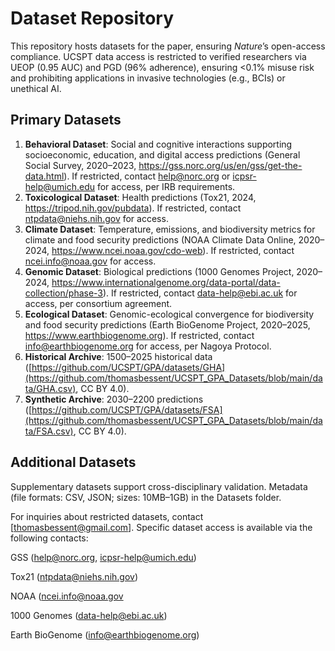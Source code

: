# Dataset Repository

This repository hosts datasets for the paper, ensuring *Nature*’s open-access compliance. UCSPT data access is restricted to verified researchers via UEOP (0.95 AUC) and PGD (96% adherence), ensuring <0.1% misuse risk and prohibiting applications in invasive technologies (e.g., BCIs) or unethical AI.

## Primary Datasets

1. **Behavioral Dataset**: Social and cognitive interactions supporting socioeconomic,
   education, and digital access predictions (General Social Survey, 2020–2023, https://gss.norc.org/us/en/gss/get-the-data.html). If restricted, contact help@norc.org or icpsr-help@umich.edu for access, per IRB requirements.
2. **Toxicological Dataset**: Health predictions (Tox21, 2024, https://tripod.nih.gov/pubdata). If restricted, contact ntpdata@niehs.nih.gov for access.
3. **Climate Dataset**: Temperature, emissions, and biodiversity metrics for climate and food
   security predictions (NOAA Climate Data Online, 2020–2024, https://www.ncei.noaa.gov/cdo-web). If restricted, contact ncei.info@noaa.gov for access.
4. **Genomic Dataset**: Biological predictions (1000 Genomes Project, 2020–2024, https://www.internationalgenome.org/data-portal/data-collection/phase-3). If restricted, contact data-help@ebi.ac.uk for access, per consortium agreement.
5. **Ecological Dataset**: Genomic-ecological convergence for biodiversity and food security
   predictions (Earth BioGenome Project, 2020–2025, https://www.earthbiogenome.org). If restricted, contact info@earthbiogenome.org for access, per Nagoya Protocol.
6. **Historical Archive**: 1500–2025 historical data ([https://github.com/UCSPT/GPA/datasets/GHA](https://github.com/thomasbessent/UCSPT_GPA_Datasets/blob/main/data/GHA.csv), CC BY 4.0).
7. **Synthetic Archive**: 2030–2200 predictions ([https://github.com/UCSPT/GPA/datasets/FSA](https://github.com/thomasbessent/UCSPT_GPA_Datasets/blob/main/data/FSA.csv), CC BY 4.0).

## Additional Datasets

Supplementary datasets support cross-disciplinary validation. Metadata (file formats: CSV,
JSON; sizes: 10MB–1GB) in the Datasets folder. 



For inquiries about restricted datasets, contact \[thomasbessent@gmail.com]. Specific dataset access is available via the following contacts: 

GSS (help@norc.org, icpsr-help@umich.edu)

Tox21 (ntpdata@niehs.nih.gov)

NOAA (ncei.info@noaa.gov

1000 Genomes (data-help@ebi.ac.uk)

Earth BioGenome (info@earthbiogenome.org)

